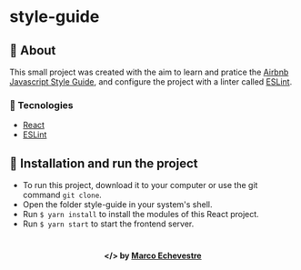 # style-guide

## 📖 About
This small project was created with the aim to learn and pratice the [Airbnb Javascript Style Guide](https://github.com/airbnb/javascript), and configure the project with a linter called [ESLint](https://eslint.org/). 

### 🚀 Tecnologies
* [React](https://reactjs.org/) 
* [ESLint](https://eslint.org/)

## 🔧 Installation and run the project 

* To run this project, download it to your computer or use the git command `git clone`.
* Open the folder style-guide in your system's shell.
* Run `$ yarn install` to install the modules of this React project.
* Run `$ yarn start` to start the frontend server.

#

<p align="center">
   <b> &#60;/&#62; by <a href="https://www.linkedin.com/in/marco-echevestre/">Marco Echevestre</a></b>
</p>
